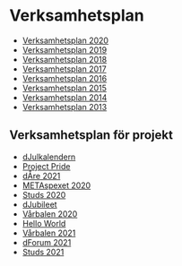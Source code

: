 Verksamhetsplan
===============

-   [Verksamhetsplan 2020](https://static.datasektionen.se/verksamhetsplaner/verksamhetsplan2020.pdf)
-   [Verksamhetsplan 2019](https://static.datasektionen.se/verksamhetsplaner/verksamhetsplan2019)
-   [Verksamhetsplan 2018](https://static.datasektionen.se/verksamhetsplaner/verksamhetsplan2018.pdf)
-   [Verksamhetsplan 2017](https://static.datasektionen.se/verksamhetsplaner/verksamhetsplan2017.pdf)
-   [Verksamhetsplan 2016](https://static.datasektionen.se/verksamhetsplaner/verksamhetsplan-2016.pdf)
-   [Verksamhetsplan 2015](https://static.datasektionen.se/verksamhetsplaner/verksamhetsplan2015.pdf)
-   [Verksamhetsplan 2014](https://static.datasektionen.se/verksamhetsplaner/verksamhetsplan2014v6.0.pdf)
-   [Verksamhetsplan 2013](https://static.datasektionen.se/verksamhetsplaner/Verksamhetsplan2013.pdf)

Verksamhetsplan för projekt
---------------------------

-   [dJulkalendern](https://static.datasektionen.se/verksamhetsplaner/vp_djulkalendern_2020)
-   [Project Pride](https://static.datasektionen.se/verksamhetsplaner/vp_project_pride_2019)
-   [dÅre 2021](https://static.datasektionen.se/verksamhetsplaner/vp_dare_2021.pdf)
-   [METAspexet 2020](https://static.datasektionen.se/verksamhetsplaner/vp_metaspexet_1920.pdf)
-   [Studs 2020](https://static.datasektionen.se/verksamhetsplaner/vp_studs_2020)
-   [dJubileet](http://static.datasektionen.se/verksamhetsplaner/vp_djubileet_2018.pdf)
-   [Vårbalen 2020](https://static.datasektionen.se/verksamhetsplaner/vp_varbal_2020)
-   [Hello World](https://static.datasektionen.se/verksamhetsplaner/vp_hello_world)
-   [Vårbalen 2021](https://static.datasektionen.se/verksamhetsplaner/vp_varbal_2021)
-   [dForum 2021](https://static.datasektionen.se/verksamhetsplaner/vp_dforum_2021)
-   [Studs 2021](https://static.datasektionen.se/verksamhetsplaner/vp_studs_2021)
